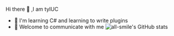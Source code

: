 Hi there 👋 ,I am tyIUC
- 🔭 I'm learning C# and learning to write plugins
- 💬 Welcome to communicate with me
![all-smile's GitHub stats](https://github-readme-stats.vercel.app/api?username=tyIUc&show_icons=true&theme=tokyonight)

<!--
**tyIUc/tyIUc** is a ✨ _special_ ✨ repository because its `README.md` (this file) appears on your GitHub profile.

Here are some ideas to get you started:
### ![all-smile's GitHub stats](https://github-readme-stats.vercel.app/api?username=all-smile&show_icons=true&theme=tokyonight)
- 🔭 I’m currently working on ...
- 🌱 I’m currently learning ...
- 👯 I’m looking to collaborate on ...
- 🤔 I’m looking for help with ...
- 💬 Ask me about ...
- 📫 How to reach me: ...
- 😄 Pronouns: ...
- ⚡ Fun fact: ...
-->
